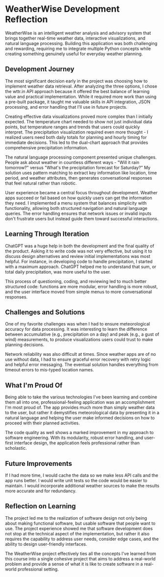 # WeatherWise Development Reflection

WeatherWise is an intelligent weather analysis and advisory system that brings together real-time weather data, interactive visualizations, and natural language processing. Building this application was both challenging and rewarding, requiring me to integrate multiple Python concepts while creating something genuinely useful for everyday weather planning.

## Development Journey

The most significant decision early in the project was choosing how to implement weather data retrieval. After analyzing the three options, I chose the wttr.in API approach because it offered the best balance of learning value and practical implementation. While it required more work than using a pre-built package, it taught me valuable skills in API integration, JSON processing, and error handling that I'll use in future projects.

Creating effective data visualizations proved more complex than I initially expected. The temperature chart needed to show not just individual data points, but temperature ranges and trends that users could quickly interpret. The precipitation visualization required even more thought - I realized users need both daily totals for planning and hourly timing for immediate decisions. This led to the dual-chart approach that provides comprehensive precipitation information.

The natural language processing component presented unique challenges. People ask about weather in countless different ways - "Will it rain tomorrow?" versus "What's the precipitation forecast for Saturday?" My solution uses pattern matching to extract key information like location, time period, and weather attributes, then generates conversational responses that feel natural rather than robotic.

User experience became a central focus throughout development. Weather apps succeed or fail based on how quickly users can get the information they need. I implemented a menu system that balances simplicity with functionality, allowing both structured navigation and natural language queries. The error handling ensures that network issues or invalid inputs don't frustrate users but instead guide them toward successful interactions.

## Learning Through Iteration

ChatGPT was a huge help in both the development and the final quality of the product. Asking it to write code was not very effective, but using it to discuss design alternatives and review initial implementations was most helpful. For instance, in developing code to handle precipitation, I started with a maximum approach. ChatGPT helped me to understand that sum, or total daily precipitation, was more useful to the user.

This process of questioning, coding, and reviewing led to much better structured code: functions are more modular, error handling is more robust, and the user interface moved from simple menus to more conversational responses.

## Challenges and Solutions

One of my favorite challenges was when I had to ensure meteorological accuracy for data processing. It was interesting to learn the difference between accumulative (e.g., precipitation on a day) and peak (e.g., a gust of wind) measurements, to produce visualizations users could trust to make planning decisions.

Network reliability was also difficult at times. Since weather apps are of no use without data, I had to ensure graceful error recovery with retry logic and helpful error messaging. The eventual solution handles everything from timeout errors to mis-typed location names.
## What I'm Proud Of

Being able to take the various technologies I've been learning and combine them all into one, professional-feeling application was an accomplishment I'm most proud of. The app provides much more than simply weather data to the user, but rather it demystifies meteorological data by presenting it in a natural language and helping the user make informed decisions on how to proceed with their planned activities.

The code quality as well shows a marked improvement in my approach to software engineering. With its modularity, robust error handling, and user-first interface design, the application feels professional rather than scholastic.
## Future Improvements

If I had more time, I would cache the data so we make less API calls and the app runs better. I would write unit tests so the code would be easier to maintain. I would incorporate additional weather sources to make the results more accurate and for redundancy.

## Reflection on Learning

The project led me to the realization of software design not only being about making functional software, but usable software that people want to use. The project experience showed me that software development does not stop at the technical aspect of the implementation, but rather it also requires the capability to address user needs, consider edge cases, and the ability to design user-friendly interfaces.

The WeatherWise project effectively ties all the concepts I've learned from this course into a single cohesive project that aims to address a real-world problem and provide a sense of what it is like to create software in a real-world professional setting.
